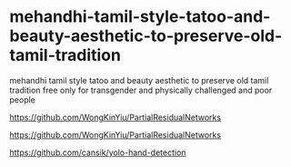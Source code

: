 # mehandhi-tamil-style-tatoo-and-beauty-aesthetic-to-preserve-old-tamil-tradition
mehandhi tamil style tatoo and beauty aesthetic to preserve old tamil tradition free only for transgender and physically challenged and poor people 


https://github.com/WongKinYiu/PartialResidualNetworks

https://github.com/WongKinYiu/PartialResidualNetworks


https://github.com/cansik/yolo-hand-detection

